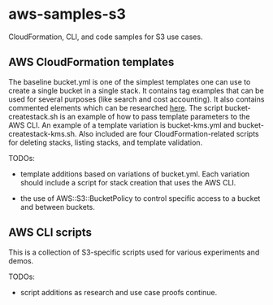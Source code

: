 # aws-samples-s3

CloudFormation, CLI, and code samples for S3 use cases.

## AWS CloudFormation templates

The baseline bucket.yml is one of the simplest templates one can use to create a single bucket in a single stack. It contains tag examples that can be used for several purposes (like search and cost accounting). It also contains commented elements which can be researched [here](https://docs.aws.amazon.com/AWSCloudFormation/latest/UserGuide/aws-properties-s3-bucket.html). The script bucket-createstack.sh is an example of how to pass template parameters to the AWS CLI. An example of a template variation is bucket-kms.yml and bucket-createstack-kms.sh. Also included are four CloudFormation-related scripts for deleting stacks, listing stacks, and template validation.

TODOs:

* template additions based on variations of bucket.yml. Each variation should include a script for stack creation that uses the AWS CLI.

* the use of AWS::S3::BucketPolicy to control specific access to a bucket and between buckets.

## AWS CLI scripts

This is a collection of S3-specific scripts used for various experiments and demos.

TODOs:

* script additions as research and use case proofs continue.

